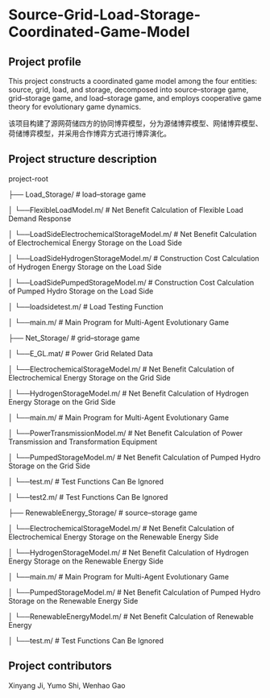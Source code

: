 # Source-Grid-Load-Storage-Coordinated-Game-Model
## Project profile
This project constructs a coordinated game model among the four entities: source, grid, load, and storage, decomposed into source–storage game, grid–storage game, and load–storage game, and employs cooperative game theory for evolutionary game dynamics.

该项目构建了源网荷储四方的协同博弈模型，分为源储博弈模型、网储博弈模型、荷储博弈模型，并采用合作博弈方式进行博弈演化。
## Project structure description
project-root

├── Load_Storage/  # load–storage game

│   └──FlexibleLoadModel.m/  # Net Benefit Calculation of Flexible Load Demand Response

│   └──LoadSideElectrochemicalStorageModel.m/  # Net Benefit Calculation of Electrochemical Energy Storage on the Load Side

│   └──LoadSideHydrogenStorageModel.m/  # Construction Cost Calculation of Hydrogen Energy Storage on the Load Side

│   └──LoadSidePumpedStorageModel.m/  # Construction Cost Calculation of Pumped Hydro Storage on the Load Side

│   └──loadsidetest.m/  # Load Testing Function

│   └──main.m/  # Main Program for Multi-Agent Evolutionary Game

├── Net_Storage/  # grid–storage game

│   └──E_GL.mat/  # Power Grid Related Data

│   └──ElectrochemicalStorageModel.m/  # Net Benefit Calculation of Electrochemical Energy Storage on the Grid Side

│   └──HydrogenStorageModel.m/  # Net Benefit Calculation of Hydrogen Energy Storage on the Grid Side

│   └──main.m/  # Main Program for Multi-Agent Evolutionary Game

│   └──PowerTransmissionModel.m/  # Net Benefit Calculation of Power Transmission and Transformation Equipment

│   └──PumpedStorageModel.m/  # Net Benefit Calculation of Pumped Hydro Storage on the Grid Side

│   └──test.m/  # Test Functions Can Be Ignored

│   └──test2.m/  # Test Functions Can Be Ignored

├── RenewableEnergy_Storage/  # source–storage game

│   └──ElectrochemicalStorageModel.m/  # Net Benefit Calculation of Electrochemical Energy Storage on the Renewable Energy Side

│   └──HydrogenStorageModel.m/  # Net Benefit Calculation of Hydrogen Energy Storage on the Renewable Energy Side

│   └──main.m/  # Main Program for Multi-Agent Evolutionary Game

│   └──PumpedStorageModel.m/  # Net Benefit Calculation of Pumped Hydro Storage on the Renewable Energy Side

│   └──RenewableEnergyModel.m/  # Net Benefit Calculation of Renewable Energy

│   └──test.m/  # Test Functions Can Be Ignored
## Project contributors
Xinyang Ji, Yumo Shi, Wenhao Gao
